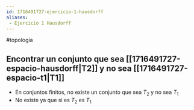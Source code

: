 ```yaml
---
id: 1716491727-ejercicio-1-hausdorff
aliases:
 - Ejercicio 1 Hausdorff
---
```


#topología 

## Encontrar un conjunto que sea [[1716491727-espacio-hausdorff|T2]] y no sea [[1716491727-espacio-t1|T1]]

- En conjuntos finitos, no existe un conjunto que sea $T_2$ y no sea $T_1$
- No existe ya que si es $T_2$ es $T_1$
